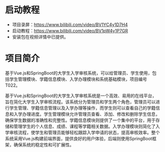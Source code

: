 # 启动教程

- 项目录屏：https://www.bilibili.com/video/BV1YC4y1D7H4
- 启动教程：https://www.bilibili.com/video/BV1pW4y1P7GR
- 安装包在视频详情中已提供。


# 项目简介

基于Vue.js和SpringBoot的大学生入学审核系统，可以给管理员、学生使用，包括学生管理模块、学籍信息模块、入学办理模块和系统基础模块，项目编号T022。

基于Vue.js和SpringBoot的大学生入学审核系统是一个高效、易用的在线平台，旨在简化大学生入学审核流程。该系统分为管理员和学生两个角色，管理员可以进行学生管理、学籍信息管理以及入学办理等操作，而学生则可以查看自己的学籍信息和入学办理进度。学生管理模块允许管理员查看、添加、修改和删除学生信息，确保学生数据的准确性和完整性。学籍信息模块则提供了一个集中的平台，用于存储和管理学生的个人信息、成绩、课程等学籍相关数据。入学办理模块则简化了入学审核流程，使学生和管理员能够轻松跟踪入学申请的状态，提高审核效率。整个系统采用Vue.js构建前端界面，提供良好的用户体验，后端则使用SpringBoot框架，确保系统的稳定性和可扩展性。
